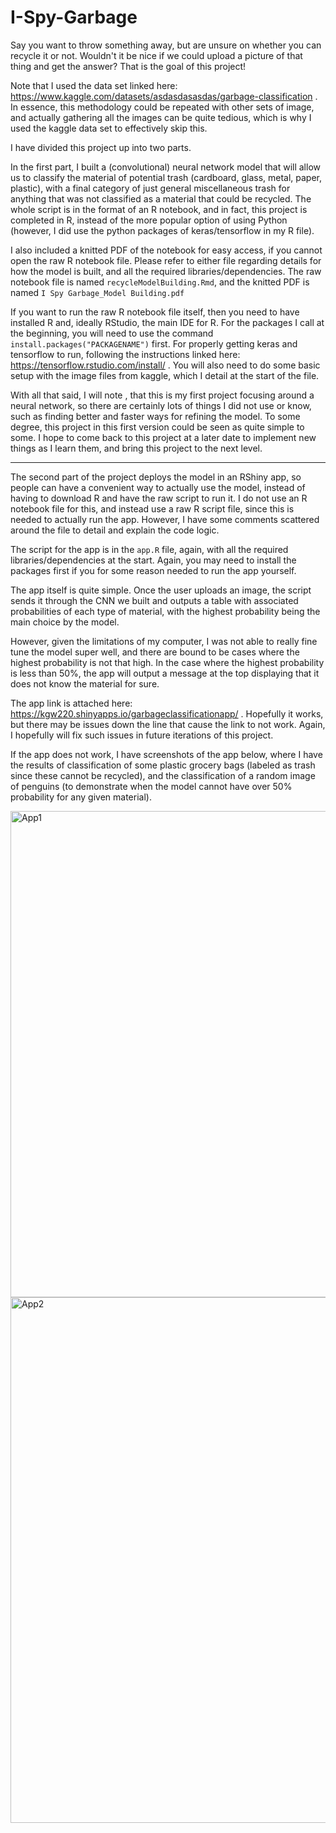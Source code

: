 # I-Spy-Garbage

Say you want to throw something away, but are unsure on whether you can recycle it or not. Wouldn't it be nice if we could upload a picture of that thing and get the answer? That is the goal of this project!

Note that I used the data set linked here: https://www.kaggle.com/datasets/asdasdasasdas/garbage-classification .
In essence, this methodology could be repeated with other sets of image, and actually gathering all the images can be quite tedious, which is why I used the kaggle data set to effectively skip this.

I have divided this project up into two parts.

In the first part, I built a (convolutional) neural network model that will allow us to classify the material of potential trash (cardboard, glass, metal, paper, plastic), with a final category of just general miscellaneous trash for anything that was not classified as a material that could be recycled. The whole script is in the format of an R notebook, and in fact, this project is completed in R, instead of the more popular option of using Python (however, I did use the python packages of keras/tensorflow in my R file). 

I also included a knitted PDF of the notebook for easy access, if you cannot open the raw R notebook file. Please refer to either file regarding details for how the model is built, and all the required libraries/dependencies. The raw notebook file is named `recycleModelBuilding.Rmd`, and the knitted PDF is named `I Spy Garbage_Model Building.pdf`

If you want to run the raw R notebook file itself, then you need to have installed R and, ideally RStudio, the main IDE for R. For the packages I call at the beginning, you will need to use the command `install.packages("PACKAGENAME")` first. For properly getting keras and tensorflow to run, following the instructions linked here: https://tensorflow.rstudio.com/install/ . You will also need to do some basic setup with the image files from kaggle, which I detail at the start of the file.

With all that said, I will note , that this is my first project focusing around a neural network, so there are certainly lots of things I did not use or know, such as finding better and faster ways for refining the model. To some degree, this project in this first version could be seen as quite simple to some. I hope to come back to this project at a later date to implement new things as I learn them, and bring this project to the next level.

------------------------------------------------------------------------------------------------------------------------------------------------------------------------------

The second part of the project deploys the model in an RShiny app, so people can have a convenient way to actually use the model, instead of having to download R and have the raw script to run it. I do not use an R notebook file for this, and instead use a raw R script file, since this is needed to actually run the app. However, I have some comments scattered around the file to detail and explain the code logic. 

The script for the app is in the `app.R` file, again, with all the required libraries/dependencies at the start. Again, you may need to install the packages first if you for some reason needed to run the app yourself. 

The app itself is quite simple. Once the user uploads an image, the script sends it through the CNN we built and outputs a table with associated probabilities of each type of material, with the highest probability being the main choice by the model. 

However, given the limitations of my computer, I was not able to really fine tune the model super well, and there are bound to be cases where the highest probability is not that high. In the case where the highest probability is less than 50%, the app will output a message at the top displaying that it does not know the material for sure. 

The app link is attached here: https://kgw220.shinyapps.io/garbageclassificationapp/ . Hopefully it works, but there may be issues down the line that cause the link to not work. Again, I hopefully will fix such issues in future iterations of this project.

If the app does not work, I have screenshots of the app below, where I have the results of classification of some plastic grocery bags (labeled as trash since these cannot be recycled), and the classification of a random image of penguins (to demonstrate when the model cannot have over 50% probability for any given material).

<img width="778" alt="App1" src="https://github.com/user-attachments/assets/0d677070-159c-4a2d-849f-b853586a4385">

<img width="841" alt="App2" src="https://github.com/user-attachments/assets/b79e98b0-79a7-409b-8fd1-24d1255d4c24">
